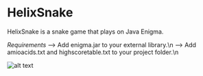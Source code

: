 # HelixSnake
HelixSnake is a snake game that plays on Java Enigma.

*Requirements*
--> Add enigma.jar to your external library.\n
--> Add amioacids.txt and highscoretable.txt to your project folder.\n

![alt text](https://cdn.discordapp.com/attachments/688852440040341589/688852551398981750/rsz_helix_snake_poster-1.jpg)
